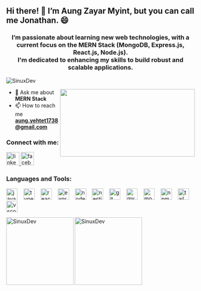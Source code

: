 <h2>Hi there! 👋 I’m Aung Zayar Myint, but you can call me Jonathan. 😄</h2>

<h3 align="center">I’m passionate about learning new web technologies, with a current focus on the MERN Stack (MongoDB, Express.js, React.js, Node.js). <br /> I'm dedicated to enhancing my skills to build robust and scalable applications.</h3>

<p align="left"> <img src="https://komarev.com/ghpvc/?username=SinuxDev&label=Profile%20views&color=0e75b6&style=flat" alt="SinuxDev" /> </p>

<img align="right" width=360 height=180 width=auto src="https://media.giphy.com/media/Ws6T5PN7wHv3cY8xy8/giphy.gif?cid=790b7611jcpwd0ix2b3xgiijixclkmlq0aez99mi9p1yp4xb&ep=v1_gifs_search&rid=giphy.gif&ct=g" />

- 💬 Ask me about **MERN Stack**
- 📫 How to reach me **aung.yehtet1738@gmail.com**

<h3 align="left">Connect with me:</h3>
<div align="left">
  <a href="https://www.linkedin.com/in/aung-zayar-myint-757b32257/" target="_blank">
    <img src="https://img.shields.io/static/v1?message=LinkedIn&logo=linkedin&label=&color=0077B5&logoColor=white&labelColor=&style=for-the-badge" height="35" alt="linkedin logo"  />
  </a>
  <a href="https://www.facebook.com/aung.z.myint.5249349" target="_blank">
    <img src="https://img.shields.io/static/v1?message=Facebook&logo=facebook&label=&color=1877F2&logoColor=white&labelColor=&style=for-the-badge" height="35" alt="facebook logo"  />
  </a>
</div>

<h3 align="left">Languages and Tools:</h3>
<p align="left">
<div align="left">
  <img src="https://skillicons.dev/icons?i=js" height="30" alt="javascript logo"  />
  <img width="8" />
  <img src="https://skillicons.dev/icons?i=ts" height="30" alt="typescript logo"  />
  <img width="8" />
  <img src="https://skillicons.dev/icons?i=react" height="30" alt="react logo"  />
  <img width="8" />
  <img src="https://skillicons.dev/icons?i=express" height="30" alt="express logo"  />
  <img width="8" />
  <img src="https://skillicons.dev/icons?i=nodejs" height="30" alt="nodejs logo"  />
  <img width="8" />
  <img src="https://skillicons.dev/icons?i=nestjs" height="30" alt="nestjs logo"  />
  <img width="8" />
  <img src="https://skillicons.dev/icons?i=git" height="30" alt="git logo"  />
  <img width="8" />
  <img src="https://skillicons.dev/icons?i=mysql" height="30" alt="mysql logo"  />
  <img width="8" />
  <img src="https://skillicons.dev/icons?i=mongodb" height="30" alt="mongodb logo"  />
  <img width="8" />
  <img src="https://cdn.jsdelivr.net/gh/devicons/devicon/icons/npm/npm-original-wordmark.svg" height="30" alt="npm logo"  />
  <img width="8" />
  <img src="https://skillicons.dev/icons?i=tailwind" height="30" alt="tailwindcss logo"  />
  <img width="8" />
  <img src="https://skillicons.dev/icons?i=vscode" height="30" alt="vscode logo"  />
</div>
</p>

<div align="left">
<a href="https://github.com/SinuxDev">
<img align="left" width="auto" height="180em" src="https://github-readme-stats.vercel.app/api/top-langs/?username=SinuxDev&layout=compact&theme=gruvbox" alt=SinuxDev />
<img align="center" height="180em" src="https://github-readme-streak-stats.herokuapp.com/?user=SinuxDev&theme=gruvbox" alt="SinuxDev" />
</div>
